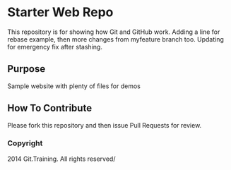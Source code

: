 # Starter Web Repo

This repository is for showing how Git and GitHub work. 
Adding a line for rebase example, then more changes from myfeature branch too.
Updating for emergency fix after stashing.

## Purpose

Sample website with plenty of files for demos

## How To Contribute

Please fork this repository and then issue Pull Requests for review.

### Copyright

2014 Git.Training. All rights reserved/

